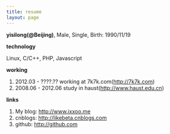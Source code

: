 ```yaml
---
title: resume
layout: page
---
```


**yisilong(@Beijing)**, Male, Single, Birth: 1990/11/19

**technology**

Linux, C/C++, PHP, Javascript

**working**

1. 2012.03 - ????.?? working at 7k7k.com(<http://7k7k.com>)
2. 2008.06 - 2012.06 study in haust(<http://www.haust.edu.cn>)

**links**

1. My blog: <http://www.ixxoo.me>
2. cnblogs: <http://likebeta.cnblogs.com>
3.  github: <http://github.com>